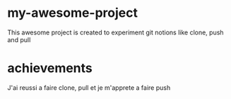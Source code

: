 # my-awesome-project
This awesome project is created to experiment git notions like clone, push and pull
# achievements
J'ai reussi a faire clone, pull et je m'apprete a faire push